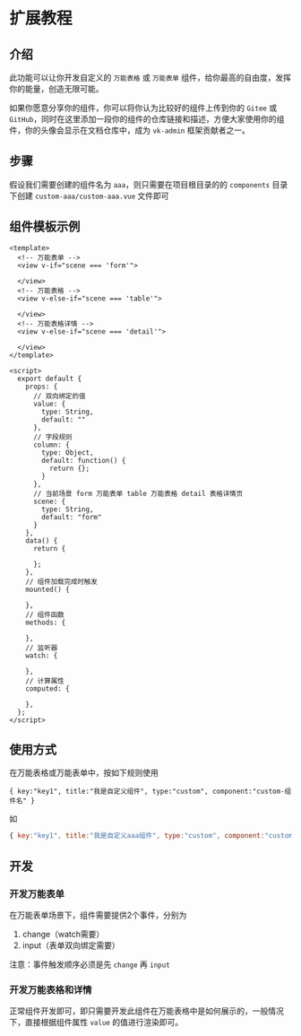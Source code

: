 # 扩展教程

## 介绍

此功能可以让你开发自定义的 `万能表格` 或 `万能表单` 组件，给你最高的自由度，发挥你的能量，创造无限可能。

如果你愿意分享你的组件，你可以将你认为比较好的组件上传到你的 `Gitee` 或 `GitHub`，同时在这里添加一段你的组件的仓库链接和描述，方便大家使用你的组件，你的头像会显示在文档仓库中，成为 `vk-admin` 框架贡献者之一。

## 步骤

假设我们需要创建的组件名为 `aaa`，则只需要在项目根目录的的 `components` 目录下创建 `custom-aaa/custom-aaa.vue` 文件即可

## 组件模板示例

```vue
<template>
  <!-- 万能表单 -->
  <view v-if="scene === 'form'">

  </view>
  <!-- 万能表格 -->
  <view v-else-if="scene === 'table'">

  </view>
  <!-- 万能表格详情 -->
  <view v-else-if="scene === 'detail'">

  </view>
</template>

<script>
  export default {
    props: {
      // 双向绑定的值
      value: {
        type: String,
        default: ""
      },
      // 字段规则
      column: {
        type: Object,
        default: function() {
          return {};
        }
      },
      // 当前场景 form 万能表单 table 万能表格 detail 表格详情页
      scene: {
        type: String,
        default: "form"
      }
    },
    data() {
      return {

      };
    },
    // 组件加载完成时触发
    mounted() {

    },
    // 组件函数
    methods: {

    },
    // 监听器
    watch: {
    
    },
    // 计算属性
    computed: {
    
    },
  };
</script>
```

## 使用方式

在万能表格或万能表单中，按如下规则使用

`{ key:"key1", title:"我是自定义组件", type:"custom", component:"custom-组件名" }`

如

```js
{ key:"key1", title:"我是自定义aaa组件", type:"custom", component:"custom-aaa" },
```

## 开发

### 开发万能表单

在万能表单场景下，组件需要提供2个事件，分别为

1. change（watch需要）
2. input（表单双向绑定需要）

注意：事件触发顺序必须是先 `change` 再 `input`

### 开发万能表格和详情

正常组件开发即可，即只需要开发此组件在万能表格中是如何展示的，一般情况下，直接根据组件属性 `value` 的值进行渲染即可。